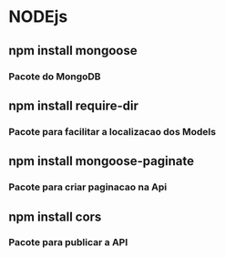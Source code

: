 # NODEjs

## npm install mongoose 
### Pacote do MongoDB
## npm install require-dir
### Pacote para facilitar a localizacao dos Models 
## npm install mongoose-paginate 
### Pacote para criar paginacao na Api
## npm install cors
### Pacote para publicar a API